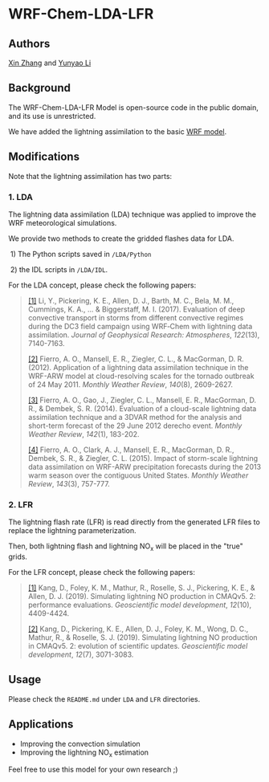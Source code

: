 # WRF-Chem-LDA-LFR

## Authors

[Xin Zhang](mailto:xinzhang1215@gmail.com) and [Yunyao Li](mailto:yli74@gmu.edu)

## Background

The WRF-Chem-LDA-LFR Model is open-source code in the public domain, and its use is unrestricted.

We have added the lightning assimilation to the basic [WRF model](https://github.com/wrf-model/WRF).

## Modifications

Note that the lightning assimilation has two parts:

### 1. LDA

The lightning data assimilation (LDA) technique was applied to improve the WRF meteorological simulations.

We provide two methods to create the gridded flashes data for LDA.

​	1) The Python scripts saved in `/LDA/Python`

​	2) the IDL scripts in `/LDA/IDL`.

For the LDA concept, please check the following papers:

>[[1]](https://doi.org/10.1002/2017JD026461) Li, Y., Pickering, K. E., Allen, D. J., Barth, M. C., Bela, M. M., Cummings, K. A., ... & Biggerstaff, M. I. (2017). Evaluation of deep convective transport in storms from different convective regimes during the DC3 field campaign using WRF‐Chem with lightning data assimilation. *Journal of Geophysical Research: Atmospheres*, *122*(13), 7140-7163.
>
>[[2]](https://doi.org/10.1175/MWR-D-11-00299.1) Fierro, A. O., Mansell, E. R., Ziegler, C. L., & MacGorman, D. R. (2012). Application of a lightning data assimilation technique in the WRF-ARW model at cloud-resolving scales for the tornado outbreak of 24 May 2011. *Monthly Weather Review*, *140*(8), 2609-2627.
>
>[[3]](https://doi.org/10.1175/MWR-D-13-00142.1) Fierro, A. O., Gao, J., Ziegler, C. L., Mansell, E. R., MacGorman, D. R., & Dembek, S. R. (2014). Evaluation of a cloud-scale lightning data assimilation technique and a 3DVAR method for the analysis and short-term forecast of the 29 June 2012 derecho event. *Monthly Weather Review*, *142*(1), 183-202.
>
>[[4]](https://doi.org/10.1175/MWR-D-14-00183.1) Fierro, A. O., Clark, A. J., Mansell, E. R., MacGorman, D. R., Dembek, S. R., & Ziegler, C. L. (2015). Impact of storm-scale lightning data assimilation on WRF-ARW precipitation forecasts during the 2013 warm season over the contiguous United States. *Monthly Weather Review*, *143*(3), 757-777.

### 2. LFR

The lightning flash rate (LFR) is read directly from the generated LFR files to replace the lightning parameterization.

Then, both lightning flash and lightning NO<sub>x</sub> will be placed in the "true" grids.

For the LFR concept, please check the following papers:

> [[1]](https://doi.org/10.5194/gmd-12-4409-2019
> ) Kang, D., Foley, K. M., Mathur, R., Roselle, S. J., Pickering, K. E., & Allen, D. J. (2019). Simulating lightning NO production in CMAQv5. 2: performance evaluations. *Geoscientific model development*, *12*(10), 4409-4424.
>
> [[2]](https://doi.org/10.5194/gmd-12-3071-2019
> ) Kang, D., Pickering, K. E., Allen, D. J., Foley, K. M., Wong, D. C., Mathur, R., & Roselle, S. J. (2019). Simulating lightning NO production in CMAQv5. 2: evolution of scientific updates. *Geoscientific model development*, *12*(7), 3071-3083.

## Usage

Please check the `README.md` under `LDA` and `LFR` directories.

## Applications

- Improving the convection simulation
- Improving the lightning NO<sub>x</sub> estimation

Feel free to use this model for your own research ;)
